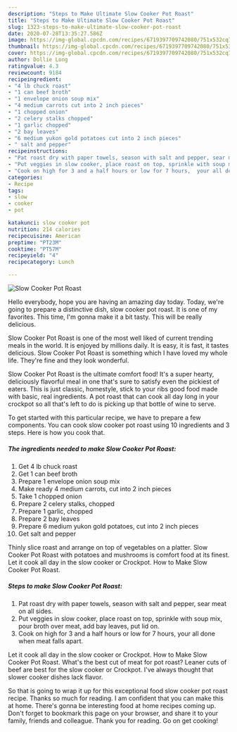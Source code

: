 ```yaml
---
description: "Steps to Make Ultimate Slow Cooker Pot Roast"
title: "Steps to Make Ultimate Slow Cooker Pot Roast"
slug: 1323-steps-to-make-ultimate-slow-cooker-pot-roast
date: 2020-07-28T13:35:27.586Z
image: https://img-global.cpcdn.com/recipes/6719397709742080/751x532cq70/slow-cooker-pot-roast-recipe-main-photo.jpg
thumbnail: https://img-global.cpcdn.com/recipes/6719397709742080/751x532cq70/slow-cooker-pot-roast-recipe-main-photo.jpg
cover: https://img-global.cpcdn.com/recipes/6719397709742080/751x532cq70/slow-cooker-pot-roast-recipe-main-photo.jpg
author: Dollie Long
ratingvalue: 4.3
reviewcount: 9184
recipeingredient:
- "4 lb chuck roast"
- "1 can beef broth"
- "1 envelope onion soup mix"
- "4 medium carrots cut into 2 inch pieces"
- "1 chopped onion"
- "2 celery stalks chopped"
- "1 garlic chopped"
- "2 bay leaves"
- "6 medium yukon gold potatoes cut into 2 inch pieces"
- " salt and pepper"
recipeinstructions:
- "Pat roast dry with paper towels, season with salt and pepper, sear meat on all sides."
- "Put veggies in slow cooker, place roast on top, sprinkle with soup mix, pour broth over meat, add bay leaves, put lid on."
- "Cook on high for 3 and a half hours or low for 7 hours,  your all done when meat falls apart."
categories:
- Recipe
tags:
- slow
- cooker
- pot

katakunci: slow cooker pot 
nutrition: 214 calories
recipecuisine: American
preptime: "PT23M"
cooktime: "PT57M"
recipeyield: "4"
recipecategory: Lunch

---
```



![Slow Cooker Pot Roast](https://img-global.cpcdn.com/recipes/6719397709742080/751x532cq70/slow-cooker-pot-roast-recipe-main-photo.jpg)

Hello everybody, hope you are having an amazing day today. Today, we're going to prepare a distinctive dish, slow cooker pot roast. It is one of my favorites. This time, I'm gonna make it a bit tasty. This will be really delicious.

Slow Cooker Pot Roast is one of the most well liked of current trending meals in the world. It is enjoyed by millions daily. It is easy, it is fast, it tastes delicious. Slow Cooker Pot Roast is something which I have loved my whole life. They're fine and they look wonderful.

Slow Cooker Pot Roast is the ultimate comfort food! It&#39;s a super hearty, deliciously flavorful meal in one that&#39;s sure to satisfy even the pickiest of eaters. This is just classic, homestyle, stick to your ribs good food made with basic, real ingredients. A pot roast that can cook all day long in your crockpot so all that&#39;s left to do is picking up that bottle of wine to serve.


To get started with this particular recipe, we have to prepare a few components. You can cook slow cooker pot roast using 10 ingredients and 3 steps. Here is how you cook that.

<!--inarticleads1-->

##### The ingredients needed to make Slow Cooker Pot Roast:

1. Get 4 lb chuck roast
1. Get 1 can beef broth
1. Prepare 1 envelope onion soup mix
1. Make ready 4 medium carrots, cut into 2 inch pieces
1. Take 1 chopped onion
1. Prepare 2 celery stalks, chopped
1. Prepare 1 garlic, chopped
1. Prepare 2 bay leaves
1. Prepare 6 medium yukon gold potatoes, cut into 2 inch pieces
1. Get  salt and pepper


Thinly slice roast and arrange on top of vegetables on a platter. Slow Cooker Pot Roast with potatoes and mushrooms is comfort food at its finest. Let it cook all day in the slow cooker or Crockpot. How to Make Slow Cooker Pot Roast. 

<!--inarticleads2-->

##### Steps to make Slow Cooker Pot Roast:

1. Pat roast dry with paper towels, season with salt and pepper, sear meat on all sides.
1. Put veggies in slow cooker, place roast on top, sprinkle with soup mix, pour broth over meat, add bay leaves, put lid on.
1. Cook on high for 3 and a half hours or low for 7 hours,  your all done when meat falls apart.


Let it cook all day in the slow cooker or Crockpot. How to Make Slow Cooker Pot Roast. What&#39;s the best cut of meat for pot roast? Leaner cuts of beef are best for the slow cooker or Crockpot. I&#39;ve always thought that slower cooker dishes lack flavor. 

So that is going to wrap it up for this exceptional food slow cooker pot roast recipe. Thanks so much for reading. I am confident that you can make this at home. There's gonna be interesting food at home recipes coming up. Don't forget to bookmark this page on your browser, and share it to your family, friends and colleague. Thank you for reading. Go on get cooking!
